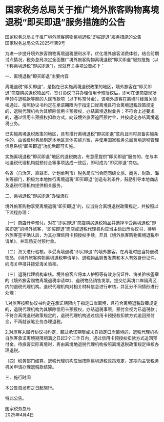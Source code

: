 # 国家税务总局关于推广境外旅客购物离境退税“即买即退”服务措施的公告  
国家税务总局关于推广境外旅客购物离境退税“即买即退”服务措施的公告  
国家税务总局公告2025年第9号  

为进一步提升境外旅客购物离境退税便利水平，优化境外旅客消费体验，结合前期试点情况，税务总局决定全面推广境外旅客购物离境退税“即买即退”服务措施（以下称离境退税“即买即退”）。现就有关事项公告如下：  

一、离境退税“即买即退”主要内容  

离境退税“即买即退”，是指在已实施离境退税政策的地区，境外旅客在“即买即退”商店购买退税物品时，签订协议书并办理信用卡预授权后，即可在该商店现场申领与退税款等额的人民币款项（以下称预付金）。该境外旅客在离境时经海关验核通过、按照协议书约定在承诺期限内于指定口岸离境且符合离境退税政策规定的，退税代理机构为其解除信用卡预授权，办结离境退税业务；不符合上述要求的，通过信用卡预授权扣款方式，向该境外旅客追回预付金，并按规定办结离境退税业务。  

已实施离境退税政策的地区，具有推行离境退税“即买即退”意向且同时具备实施条件的，由省级税务局制定本地区具体实施方案，并使用国家税务总局离境退税管理信息系统“即买即退”功能后即可实施。  

实施离境退税“即买即退”地区的退税商店，有意愿提供“即买即退”服务的，在与本地退税代理机构就预付金等事项达成一致后，即可成为“即买即退”商店。  

各省（自治区、直辖市、计划单列市）税务局应当会同同级文旅、商务、财政、海关等部门，积极为本地推行离境退税“即买即退”创造有利条件，鼓励引导本地商店及退税代理机构提供相关服务。  

二、离境退税“即买即退”办理流程  

境外旅客购物享受离境退税“即买即退”的，应当符合离境退税政策规定，并按照以下流程办理：  

（一）商店开单预付。对在“即买即退”商店购买退税物品并选择享受离境退税“即买即退”的境外旅客，“即买即退”商店或退税代理机构应当主动出示协议书，待境外旅客签字确认后，为其办理信用卡预授权手续，开具《境外旅客购物离境退税申请单》，并现场支付预付金。  

（二）海关进行验核。享受离境退税“即买即退”的境外旅客，在离境时应当持退税物品、《境外旅客购物离境退税申请单》、退税物品销售发票和本人有效身份证件，向海关申报并接受海关验核。  

（三）退税代理机构审核。境外旅客应将本人护照等有效身份证件、海关验核签章的《境外旅客购物离境退税申请单》、退税物品销售发票，提交给离境口岸隔离区内的退税代理机构。退税代理机构对相关材料信息进行审核，并区分不同情形进行处理：  

1.对旅客按照协议书约定在承诺期限内于指定口岸离境，且符合离境退税政策规定的，退税代理机构为其解除信用卡预授权，办结退税事项，预付金视为已退税款；不符合离境退税政策规定的，退税代理机构通过信用卡预授权扣款方式追回预付金，不再就该笔业务办理退税。  

2.对旅客未履行协议书约定，超过承诺期限或未自指定口岸离境的，退税代理机构自旅客承诺离境期限期满之日起3个工作日内，通过信用卡预授权扣款方式追回预付金。待旅客实际离境时，再由离境地退税代理机构按照离境退税政策规定审核办理退税。  

（四）税务部门结算。退税代理机构应当按照离境退税政策规定，定期向主管税务机关申请办理退税款结算。  

三、施行时间  

本公告自发布之日起施行。  

特此公告。  

国家税务总局  
2025年4月4日  
